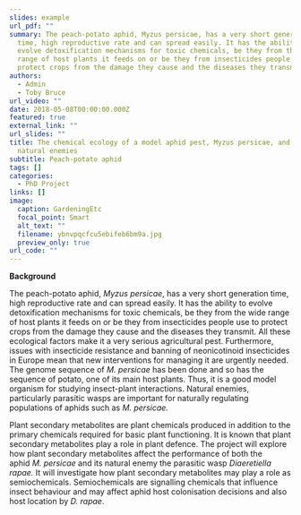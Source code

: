 ```yaml
---
slides: example
url_pdf: ""
summary: The peach-potato aphid, Myzus persicae, has a very short generation
  time, high reproductive rate and can spread easily. It has the ability to
  evolve detoxification mechanisms for toxic chemicals, be they from the wide
  range of host plants it feeds on or be they from insecticides people use to
  protect crops from the damage they cause and the diseases they transmit.
authors:
  - Admin
  - Toby Bruce
url_video: ""
date: 2018-05-08T00:00:00.000Z
featured: true
external_link: ""
url_slides: ""
title: The chemical ecology of a model aphid pest, Myzus persicae, and its
  natural enemies
subtitle: Peach-potato aphid
tags: []
categories:
  - PhD Project
links: []
image:
  caption: GardeningEtc
  focal_point: Smart
  alt_text: ""
  filename: ybnvpqcfcu5ebifeb6bm9a.jpg
  preview_only: true
url_code: ""
---
```

**Background**

The peach-potato aphid, *Myzus persicae*, has a very short generation time, high reproductive rate and can spread easily. It has the ability to evolve detoxification mechanisms for toxic chemicals, be they from the wide range of host plants it feeds on or be they from insecticides people use to protect crops from the damage they cause and the diseases they transmit. All these ecological factors make it a very serious agricultural pest. Furthermore, issues with insecticide resistance and banning of neonicotinoid insecticides in Europe mean that new interventions for managing it are urgently needed. The genome sequence of *M. persicae* has been done and so has the sequence of potato, one of its main host plants. Thus, it is a good model organism for studying insect-plant interactions. Natural enemies, particularly parasitic wasps are important for naturally regulating populations of aphids such as *M. persicae.* 



Plant secondary metabolites are plant chemicals produced in addition to the primary chemicals required for basic plant functioning. It is known that plant secondary metabolites play a role in plant defence. The project will explore how plant secondary metabolites affect the performance of both the aphid *M. persicae* and its natural enemy the parasitic wasp *Diaeretiella rapae.* It will investigate how plant secondary metabolites may play a role as semiochemicals. Semiochemicals are signalling chemicals that influence insect behaviour and may affect aphid host colonisation decisions and also host location by *D. rapae*.